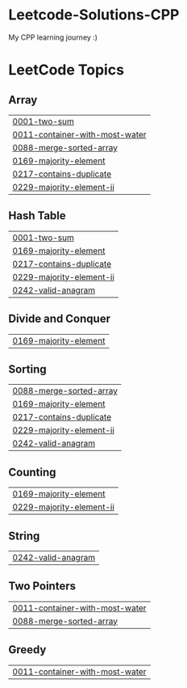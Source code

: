 # Leetcode-Solutions-CPP
My CPP learning journey :)

<!---LeetCode Topics Start-->
# LeetCode Topics
## Array
|  |
| ------- |
| [0001-two-sum](https://github.com/amri-tah/Leetcode-Solutions-CPP/tree/master/0001-two-sum) |
| [0011-container-with-most-water](https://github.com/amri-tah/Leetcode-Solutions-CPP/tree/master/0011-container-with-most-water) |
| [0088-merge-sorted-array](https://github.com/amri-tah/Leetcode-Solutions-CPP/tree/master/0088-merge-sorted-array) |
| [0169-majority-element](https://github.com/amri-tah/Leetcode-Solutions-CPP/tree/master/0169-majority-element) |
| [0217-contains-duplicate](https://github.com/amri-tah/Leetcode-Solutions-CPP/tree/master/0217-contains-duplicate) |
| [0229-majority-element-ii](https://github.com/amri-tah/Leetcode-Solutions-CPP/tree/master/0229-majority-element-ii) |
## Hash Table
|  |
| ------- |
| [0001-two-sum](https://github.com/amri-tah/Leetcode-Solutions-CPP/tree/master/0001-two-sum) |
| [0169-majority-element](https://github.com/amri-tah/Leetcode-Solutions-CPP/tree/master/0169-majority-element) |
| [0217-contains-duplicate](https://github.com/amri-tah/Leetcode-Solutions-CPP/tree/master/0217-contains-duplicate) |
| [0229-majority-element-ii](https://github.com/amri-tah/Leetcode-Solutions-CPP/tree/master/0229-majority-element-ii) |
| [0242-valid-anagram](https://github.com/amri-tah/Leetcode-Solutions-CPP/tree/master/0242-valid-anagram) |
## Divide and Conquer
|  |
| ------- |
| [0169-majority-element](https://github.com/amri-tah/Leetcode-Solutions-CPP/tree/master/0169-majority-element) |
## Sorting
|  |
| ------- |
| [0088-merge-sorted-array](https://github.com/amri-tah/Leetcode-Solutions-CPP/tree/master/0088-merge-sorted-array) |
| [0169-majority-element](https://github.com/amri-tah/Leetcode-Solutions-CPP/tree/master/0169-majority-element) |
| [0217-contains-duplicate](https://github.com/amri-tah/Leetcode-Solutions-CPP/tree/master/0217-contains-duplicate) |
| [0229-majority-element-ii](https://github.com/amri-tah/Leetcode-Solutions-CPP/tree/master/0229-majority-element-ii) |
| [0242-valid-anagram](https://github.com/amri-tah/Leetcode-Solutions-CPP/tree/master/0242-valid-anagram) |
## Counting
|  |
| ------- |
| [0169-majority-element](https://github.com/amri-tah/Leetcode-Solutions-CPP/tree/master/0169-majority-element) |
| [0229-majority-element-ii](https://github.com/amri-tah/Leetcode-Solutions-CPP/tree/master/0229-majority-element-ii) |
## String
|  |
| ------- |
| [0242-valid-anagram](https://github.com/amri-tah/Leetcode-Solutions-CPP/tree/master/0242-valid-anagram) |
## Two Pointers
|  |
| ------- |
| [0011-container-with-most-water](https://github.com/amri-tah/Leetcode-Solutions-CPP/tree/master/0011-container-with-most-water) |
| [0088-merge-sorted-array](https://github.com/amri-tah/Leetcode-Solutions-CPP/tree/master/0088-merge-sorted-array) |
## Greedy
|  |
| ------- |
| [0011-container-with-most-water](https://github.com/amri-tah/Leetcode-Solutions-CPP/tree/master/0011-container-with-most-water) |
<!---LeetCode Topics End-->
